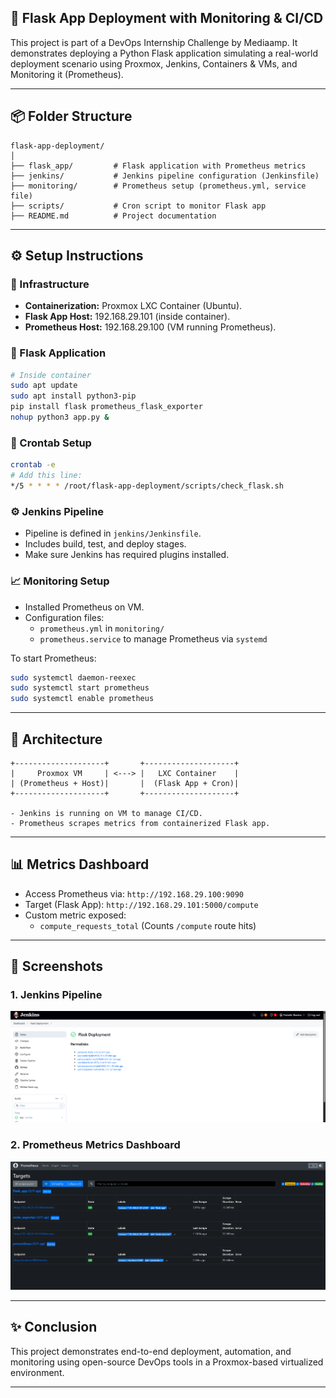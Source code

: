 ## 🚀 Flask App Deployment with Monitoring & CI/CD

This project is part of a DevOps Internship Challenge by Mediaamp. It demonstrates deploying a Python Flask application simulating a  real-world deployment scenario using Proxmox, Jenkins, Containers & VMs,
 and Monitoring it (Prometheus).

---

## 📦 Folder Structure

```
flask-app-deployment/
│
├── flask_app/         # Flask application with Prometheus metrics
├── jenkins/           # Jenkins pipeline configuration (Jenkinsfile)
├── monitoring/        # Prometheus setup (prometheus.yml, service file)
├── scripts/           # Cron script to monitor Flask app
├── README.md          # Project documentation
```

---

## ⚙️ Setup Instructions

### 🔧 Infrastructure
- **Containerization:** Proxmox LXC Container (Ubuntu).
- **Flask App Host:** 192.168.29.101 (inside container).
- **Prometheus Host:** 192.168.29.100 (VM running Prometheus).

### 🐍 Flask Application
```bash
# Inside container
sudo apt update
sudo apt install python3-pip
pip install flask prometheus_flask_exporter
nohup python3 app.py &
```

### 🔄 Crontab Setup
```bash
crontab -e
# Add this line:
*/5 * * * * /root/flask-app-deployment/scripts/check_flask.sh
```

### ⚙️ Jenkins Pipeline
- Pipeline is defined in `jenkins/Jenkinsfile`.
- Includes build, test, and deploy stages.
- Make sure Jenkins has required plugins installed.

### 📈 Monitoring Setup
- Installed Prometheus on VM.
- Configuration files:
  - `prometheus.yml` in `monitoring/`
  - `prometheus.service` to manage Prometheus via `systemd`

To start Prometheus:
```bash
sudo systemctl daemon-reexec
sudo systemctl start prometheus
sudo systemctl enable prometheus
```

---

## 🧱 Architecture

```text
+--------------------+       +--------------------+
|     Proxmox VM     | <---> |   LXC Container    |
| (Prometheus + Host)|       |  (Flask App + Cron)|
+--------------------+       +--------------------+

- Jenkins is running on VM to manage CI/CD.
- Prometheus scrapes metrics from containerized Flask app.
```

---

## 📊 Metrics Dashboard

- Access Prometheus via: `http://192.168.29.100:9090`
- Target (Flask App): `http://192.168.29.101:5000/compute`
- Custom metric exposed:
  - `compute_requests_total` (Counts `/compute` route hits)

---

## 📸 Screenshots

### 1. Jenkins Pipeline
![Jenkins Pipeline](screenshots/Jenkins.png)

### 2. Prometheus Metrics Dashboard
![Prometheus Metrics](screenshots/Prometheus.png)


---

## ✨ Conclusion

This project demonstrates end-to-end deployment, automation, and monitoring using open-source DevOps tools in a Proxmox-based virtualized environment.

---
